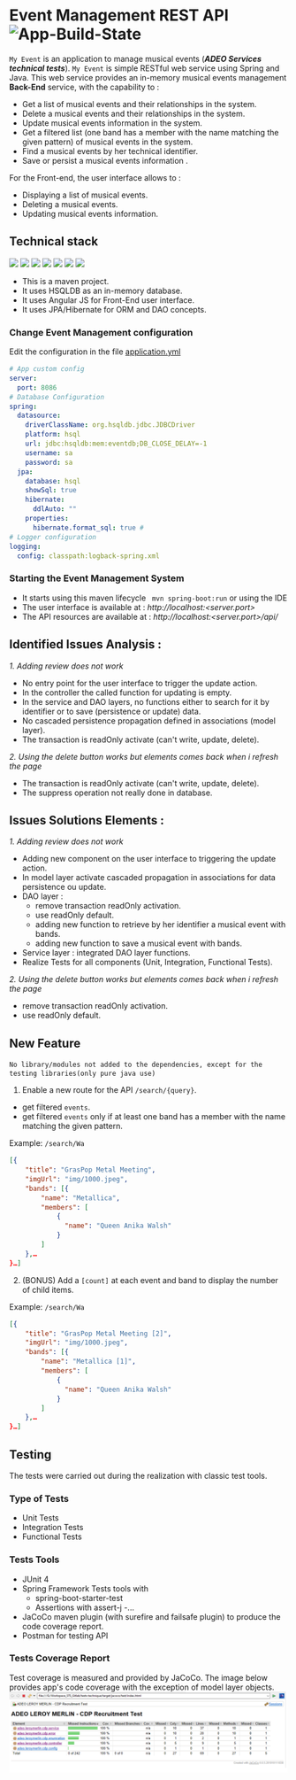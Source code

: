 # Event Management REST API ![App-Build-State](https://img.shields.io/badge/build-success-brightgreen.svg?branch=master)

`My Event` is an application to manage musical events (_**ADEO Services technical tests**_).
`My Event` is simple RESTful web service using Spring and Java. 
This web service provides an in-memory musical events management **Back-End** service, with the capability to :
- Get a list of musical events and their relationships in the system.
- Delete a musical events and their relationships in the system.
- Update musical events information in the system.
- Get a filtered list (one band has a member with the name matching the given pattern) of musical events in the system.
- Find a musical events by her technical identifier.
- Save or persist a musical events information .

For the Front-end, the user interface allows to :
- Displaying  a list of musical events. 
- Deleting a musical events.
- Updating musical events information.


## Technical stack
![](https://img.shields.io/badge/Java_8-✓-blue.svg)
![](https://img.shields.io/badge/Maven-✓-blue.svg)
![](https://img.shields.io/badge/Spring_boot-✓-blue.svg)
![](https://img.shields.io/badge/Jpa-✓-blue.svg)
![](https://img.shields.io/badge/Hibernate-✓-blue.svg)
![](https://img.shields.io/badge/HSQLDB-✓-blue.svg)
![](https://img.shields.io/badge/Angular_JS-✓-blue.svg)

- This is a maven project.
- It uses HSQLDB as an in-memory database.
- It uses Angular JS for Front-End user interface.
- It uses JPA/Hibernate for ORM and DAO concepts.

### Change Event Management configuration
Edit the configuration in the file [application.yml](/tests-technique/src/main/resources/application.yml)
```yml
# App custom config
server:
  port: 8086
# Database Configuration
spring:
  datasource:
    driverClassName: org.hsqldb.jdbc.JDBCDriver
    platform: hsql
    url: jdbc:hsqldb:mem:eventdb;DB_CLOSE_DELAY=-1 
    username: sa
    password: sa
  jpa:
    database: hsql
    showSql: true
    hibernate:
      ddlAuto: ""
    properties: 
      hibernate.format_sql: true #
# Logger configuration
logging:
  config: classpath:logback-spring.xml
```
### Starting the Event Management System

- It starts using this maven lifecycle ``` mvn spring-boot:run``` or using the IDE
- The user interface is available at : _http://localhost:<server.port>_
- The API resources are available at : _http://localhost:<server.port>/api/_ 


## Identified Issues Analysis :

_1. Adding review does not work_
- No entry point for the user interface to trigger the update action.
- In the controller the called function for updating is empty.
- In the service and DAO layers, no functions either to search for it by identifier or to save (persistence or update) data.
- No cascaded persistence propagation defined in associations (model layer).
- The transaction is readOnly activate (can't write, update, delete).

_2. Using the delete button works but elements comes back when i refresh the page_ 
- The transaction is readOnly activate (can't write, update, delete).
- The suppress operation not really done in database.


## Issues Solutions Elements :

_1. Adding review does not work_
- Adding new component on the user interface to triggering the update action.
- In model layer activate cascaded propagation in associations for data persistence ou update.
- DAO layer : 
	- remove transaction readOnly activation.
	- use readOnly default.
	- adding new function to retrieve by her identifier a musical event with bands.
	- adding new function to save a musical event with bands.
- Service layer : integrated DAO layer functions. 
- Realize Tests for all components (Unit, Integration, Functional Tests).

_2. Using the delete button works but elements comes back when i refresh the page_ 
- remove transaction readOnly activation.
- use readOnly default.


## New Feature
```
No library/modules not added to the dependencies, except for the testing libraries(only pure java use)
```

1. Enable a new route for the API `/search/{query}`. 
- get filtered `events`.
- get filtered `events` only if at least one band has a member with the name matching the given pattern.

Example: `/search/Wa`
```json
[{
    "title": "GrasPop Metal Meeting",
    "imgUrl": "img/1000.jpeg",
    "bands": [{
        "name": "Metallica",
        "members": [
            {
              "name": "Queen Anika Walsh"
            }
        ]
    },…
}…]
```

2. (BONUS) Add a `[count]` at each event and band 
to display the number of child items.

Example: `/search/Wa`
```json
[{
    "title": "GrasPop Metal Meeting [2]",
    "imgUrl": "img/1000.jpeg",
    "bands": [{
        "name": "Metallica [1]",
        "members": [
            {
              "name": "Queen Anika Walsh"
            }
        ]
    },…
}…]
```

## Testing
The tests were carried out during the realization with classic test tools.

### Type of Tests
- Unit Tests
- Integration Tests
- Functional Tests

### Tests Tools
- JUnit 4
- Spring Framework Tests tools with
	- spring-boot-starter-test
	- Assertions with assert-j
	-...
- JaCoCo maven plugin (with surefire and failsafe plugin) to produce the code coverage report.
- Postman for testing API

### Tests Coverage Report
Test coverage is measured and provided by JaCoCo. The image below provides app's code coverage with the exception of model layer objects.
![JaCoCo Tests Coverage Report](./docs/tests_coverage_report.png "JaCoCo Tests Coverage Report")
